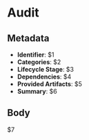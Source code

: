 # Audit

## Metadata

- **Identifier**: $1
- **Categories**: $2
- **Lifecycle Stage**: $3
- **Dependencies**: $4
- **Provided Artifacts**: $5
- **Summary**: $6

## Body

$7
